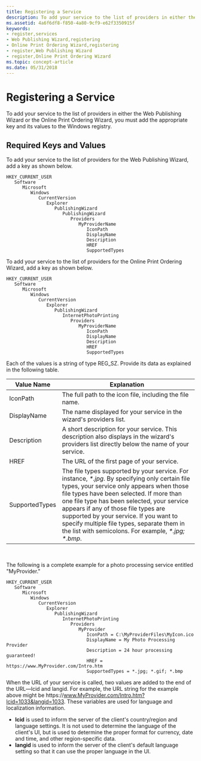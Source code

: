 ```yaml
---
title: Registering a Service
description: To add your service to the list of providers in either the Web Publishing Wizard or the Online Print Ordering Wizard, you must add the appropriate key and its values to the Windows registry.
ms.assetid: 4a6f6df8-f850-4a80-9cf9-e62f3350915f
keywords:
- register,services
- Web Publishing Wizard,registering
- Online Print Ordering Wizard,registering
- register,Web Publishing Wizard
- register,Online Print Ordering Wizard
ms.topic: concept-article
ms.date: 05/31/2018
---
```


# Registering a Service

To add your service to the list of providers in either the Web Publishing Wizard or the Online Print Ordering Wizard, you must add the appropriate key and its values to the Windows registry.

## Required Keys and Values

To add your service to the list of providers for the Web Publishing Wizard, add a key as shown below.

```
HKEY_CURRENT_USER
   Software
      Microsoft
         Windows
            CurrentVersion
               Explorer
                  PublishingWizard
                     PublishingWizard
                        Providers
                           MyProviderName
                              IconPath
                              DisplayName
                              Description
                              HREF
                              SupportedTypes
```

To add your service to the list of providers for the Online Print Ordering Wizard, add a key as shown below.

```
HKEY_CURRENT_USER
   Software
      Microsoft
         Windows
            CurrentVersion
               Explorer
                  PublishingWizard
                     InternetPhotoPrinting
                        Providers
                           MyProviderName
                              IconPath
                              DisplayName
                              Description
                              HREF
                              SupportedTypes
```

Each of the values is a string of type REG\_SZ. Provide its data as explained in the following table. 

| Value Name     | Explanation                                                                                                                                                                                                                                                                                                                                                                                                                     |
|----------------|---------------------------------------------------------------------------------------------------------------------------------------------------------------------------------------------------------------------------------------------------------------------------------------------------------------------------------------------------------------------------------------------------------------------------------|
| IconPath       | The full path to the icon file, including the file name.                                                                                                                                                                                                                                                                                                                                                                        |
| DisplayName    | The name displayed for your service in the wizard's providers list.                                                                                                                                                                                                                                                                                                                                                             |
| Description    | A short description for your service. This description also displays in the wizard's providers list directly below the name of your service.                                                                                                                                                                                                                                                                                    |
| HREF           | The URL of the first page of your service.                                                                                                                                                                                                                                                                                                                                                                                      |
| SupportedTypes | The file types supported by your service. For instance, *\*.jpg*. By specifying only certain file types, your service only appears when those file types have been selected. If more than one file type has been selected, your service appears if any of those file types are supported by your service. If you want to specify multiple file types, separate them in the list with semicolons. For example, *\*.jpg; \*.bmp*. |



 

The following is a complete example for a photo processing service entitled "MyProvider."

```
HKEY_CURRENT_USER
   Software
      Microsoft
         Windows
            CurrentVersion
               Explorer
                  PublishingWizard
                     InternetPhotoPrinting
                        Providers
                           MyProvider
                              IconPath = C:\MyProviderFiles\MyIcon.ico
                              DisplayName = My Photo Processing Provider
                              Description = 24 hour processing guaranteed!
                              HREF = https://www.MyProvider.com/Intro.htm
                              SupportedTypes = *.jpg; *.gif; *.bmp
```

When the URL of your service is called, two values are added to the end of the URL—lcid and langid. For example, the URL string for the example above might be https:\//www.MyProvider.com/Intro.htm?lcid=1033&langid=1033. These variables are used for language and localization information.

-   **lcid** is used to inform the server of the client's country/region and language settings. It is not used to determine the language of the client's UI, but is used to determine the proper format for currency, date and time, and other region-specific data.
-   **langid** is used to inform the server of the client's default language setting so that it can use the proper language in the UI.

 

 




